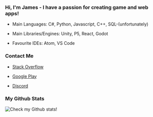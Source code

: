 ### Hi, I'm James - I have a passion for creating game and web apps!

 - Main Languages: C#, Python, Javascript, C++, SQL-(unfortunately)
 
 - Main Libraries/Engines: Unity, P5, React, Godot
 
 - Favourite IDEs: Atom, VS Code

### Contact Me

 - [Stack Overflow](https://stackoverflow.com/users/14873974/james-barnett)

 - [Google Play](https://play.google.com/store/apps/dev?id=4979929486351667387)

 - [Discord](JamesB#0733)

### My Github Stats

![Check my Github stats!](https://github-readme-stats.vercel.app/api?username=j4mes-b4rnett)
